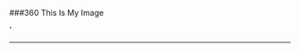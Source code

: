 ###360
This Is My Image

<script src="//360.vizor.io/scripts/embed.js" data-vizorurl="https://360.vizor.io/embed/v/gpld" ></script>'

***
